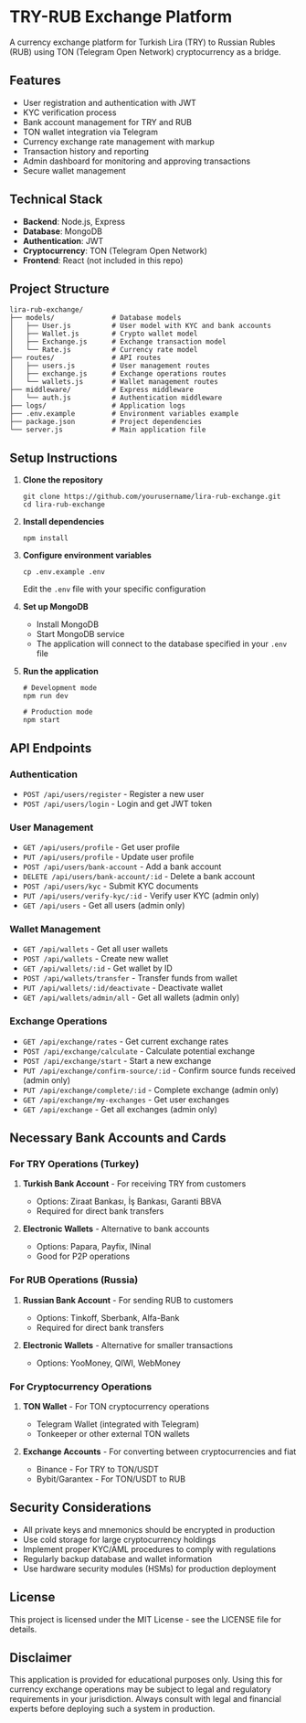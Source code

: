 # TRY-RUB Exchange Platform

A currency exchange platform for Turkish Lira (TRY) to Russian Rubles (RUB) using TON (Telegram Open Network) cryptocurrency as a bridge.

## Features

- User registration and authentication with JWT
- KYC verification process
- Bank account management for TRY and RUB
- TON wallet integration via Telegram
- Currency exchange rate management with markup
- Transaction history and reporting
- Admin dashboard for monitoring and approving transactions
- Secure wallet management

## Technical Stack

- **Backend**: Node.js, Express
- **Database**: MongoDB
- **Authentication**: JWT
- **Cryptocurrency**: TON (Telegram Open Network)
- **Frontend**: React (not included in this repo)

## Project Structure

```
lira-rub-exchange/
├── models/              # Database models
│   ├── User.js          # User model with KYC and bank accounts
│   ├── Wallet.js        # Crypto wallet model
│   ├── Exchange.js      # Exchange transaction model
│   └── Rate.js          # Currency rate model
├── routes/              # API routes
│   ├── users.js         # User management routes
│   ├── exchange.js      # Exchange operations routes
│   └── wallets.js       # Wallet management routes
├── middleware/          # Express middleware
│   └── auth.js          # Authentication middleware
├── logs/                # Application logs
├── .env.example         # Environment variables example
├── package.json         # Project dependencies
└── server.js            # Main application file
```

## Setup Instructions

1. **Clone the repository**
   ```
   git clone https://github.com/yourusername/lira-rub-exchange.git
   cd lira-rub-exchange
   ```

2. **Install dependencies**
   ```
   npm install
   ```

3. **Configure environment variables**
   ```
   cp .env.example .env
   ```
   Edit the `.env` file with your specific configuration

4. **Set up MongoDB**
   - Install MongoDB
   - Start MongoDB service
   - The application will connect to the database specified in your `.env` file

5. **Run the application**
   ```
   # Development mode
   npm run dev
   
   # Production mode
   npm start
   ```

## API Endpoints

### Authentication
- `POST /api/users/register` - Register a new user
- `POST /api/users/login` - Login and get JWT token

### User Management
- `GET /api/users/profile` - Get user profile
- `PUT /api/users/profile` - Update user profile
- `POST /api/users/bank-account` - Add a bank account
- `DELETE /api/users/bank-account/:id` - Delete a bank account
- `POST /api/users/kyc` - Submit KYC documents
- `PUT /api/users/verify-kyc/:id` - Verify user KYC (admin only)
- `GET /api/users` - Get all users (admin only)

### Wallet Management
- `GET /api/wallets` - Get all user wallets
- `POST /api/wallets` - Create new wallet
- `GET /api/wallets/:id` - Get wallet by ID
- `POST /api/wallets/transfer` - Transfer funds from wallet
- `PUT /api/wallets/:id/deactivate` - Deactivate wallet
- `GET /api/wallets/admin/all` - Get all wallets (admin only)

### Exchange Operations
- `GET /api/exchange/rates` - Get current exchange rates
- `POST /api/exchange/calculate` - Calculate potential exchange
- `POST /api/exchange/start` - Start a new exchange
- `PUT /api/exchange/confirm-source/:id` - Confirm source funds received (admin only)
- `PUT /api/exchange/complete/:id` - Complete exchange (admin only)
- `GET /api/exchange/my-exchanges` - Get user exchanges
- `GET /api/exchange` - Get all exchanges (admin only)

## Necessary Bank Accounts and Cards

### For TRY Operations (Turkey)
1. **Turkish Bank Account** - For receiving TRY from customers
   - Options: Ziraat Bankası, İş Bankası, Garanti BBVA
   - Required for direct bank transfers

2. **Electronic Wallets** - Alternative to bank accounts
   - Options: Papara, Payfix, INinal
   - Good for P2P operations

### For RUB Operations (Russia)
1. **Russian Bank Account** - For sending RUB to customers
   - Options: Tinkoff, Sberbank, Alfa-Bank
   - Required for direct bank transfers

2. **Electronic Wallets** - Alternative for smaller transactions
   - Options: YooMoney, QIWI, WebMoney

### For Cryptocurrency Operations
1. **TON Wallet** - For TON cryptocurrency operations
   - Telegram Wallet (integrated with Telegram)
   - Tonkeeper or other external TON wallets

2. **Exchange Accounts** - For converting between cryptocurrencies and fiat
   - Binance - For TRY to TON/USDT
   - Bybit/Garantex - For TON/USDT to RUB

## Security Considerations

- All private keys and mnemonics should be encrypted in production
- Use cold storage for large cryptocurrency holdings
- Implement proper KYC/AML procedures to comply with regulations
- Regularly backup database and wallet information
- Use hardware security modules (HSMs) for production deployment

## License

This project is licensed under the MIT License - see the LICENSE file for details.

## Disclaimer

This application is provided for educational purposes only. Using this for currency exchange operations may be subject to legal and regulatory requirements in your jurisdiction. Always consult with legal and financial experts before deploying such a system in production. 